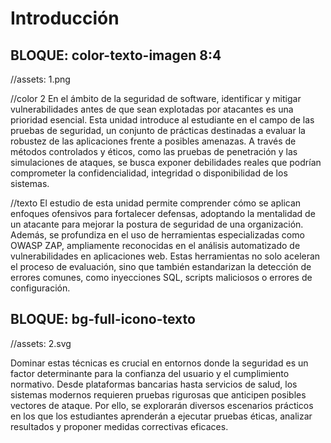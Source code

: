 # Introducción

<!-- 
RUTA DE ASSETS: @/assets/curso/intro/
DISEÑO DE REFERENCIA: introduccion.png
-->


## BLOQUE:  color-texto-imagen 8:4

//assets: 1.png

//color 2
En el ámbito de la seguridad de software, identificar y mitigar vulnerabilidades antes de que sean explotadas por atacantes es una prioridad esencial. Esta unidad introduce al estudiante en el campo de las pruebas de seguridad, un conjunto de prácticas destinadas a evaluar la robustez de las aplicaciones frente a posibles amenazas. A través de métodos controlados y éticos, como las pruebas de penetración y las simulaciones de ataques, se busca exponer debilidades reales que podrían comprometer la confidencialidad, integridad o disponibilidad de los sistemas.

//texto
El estudio de esta unidad permite comprender cómo se aplican enfoques ofensivos para fortalecer defensas, adoptando la mentalidad de un atacante para mejorar la postura de seguridad de una organización. Además, se profundiza en el uso de herramientas especializadas como OWASP ZAP, ampliamente reconocidas en el análisis automatizado de vulnerabilidades en aplicaciones web. Estas herramientas no solo aceleran el proceso de evaluación, sino que también estandarizan la detección de errores comunes, como inyecciones SQL, scripts maliciosos o errores de configuración.


## BLOQUE: bg-full-icono-texto

//assets: 2.svg

Dominar estas técnicas es crucial en entornos donde la seguridad es un factor determinante para la confianza del usuario y el cumplimiento normativo. Desde plataformas bancarias hasta servicios de salud, los sistemas modernos requieren pruebas rigurosas que anticipen posibles vectores de ataque. Por ello, se explorarán diversos escenarios prácticos en los que los estudiantes aprenderán a ejecutar pruebas éticas, analizar resultados y proponer medidas correctivas eficaces.